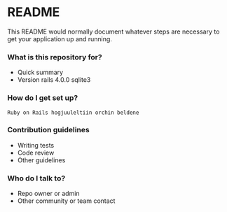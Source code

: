 # README #

This README would normally document whatever steps are necessary to get your application up and running.

### What is this repository for? ###

* Quick summary
* Version
   rails 4.0.0
   sqlite3

### How do I get set up? ###
    Ruby on Rails hogjuuleltiin orchin beldene
    
### Contribution guidelines ###

* Writing tests
* Code review
* Other guidelines

### Who do I talk to? ###

* Repo owner or admin
* Other community or team contact